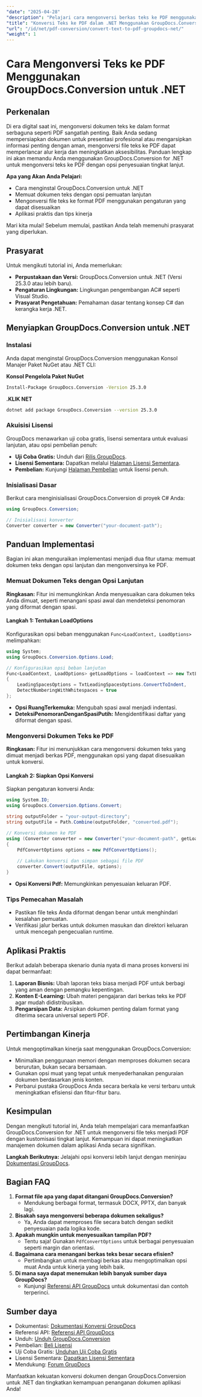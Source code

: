 ```yaml
---
"date": "2025-04-28"
"description": "Pelajari cara mengonversi berkas teks ke PDF menggunakan GroupDocs.Conversion for .NET dengan opsi penyesuaian tingkat lanjut dan panduan langkah demi langkah."
"title": "Konversi Teks ke PDF dalam .NET Menggunakan GroupDocs.Conversion - Panduan Lengkap"
"url": "/id/net/pdf-conversion/convert-text-to-pdf-groupdocs-net/"
"weight": 1
---
```


# Cara Mengonversi Teks ke PDF Menggunakan GroupDocs.Conversion untuk .NET

## Perkenalan
Di era digital saat ini, mengonversi dokumen teks ke dalam format serbaguna seperti PDF sangatlah penting. Baik Anda sedang mempersiapkan dokumen untuk presentasi profesional atau mengarsipkan informasi penting dengan aman, mengonversi file teks ke PDF dapat memperlancar alur kerja dan meningkatkan aksesibilitas. Panduan lengkap ini akan memandu Anda menggunakan GroupDocs.Conversion for .NET untuk mengonversi teks ke PDF dengan opsi penyesuaian tingkat lanjut.

**Apa yang Akan Anda Pelajari:**
- Cara menginstal GroupDocs.Conversion untuk .NET
- Memuat dokumen teks dengan opsi pemuatan lanjutan
- Mengonversi file teks ke format PDF menggunakan pengaturan yang dapat disesuaikan
- Aplikasi praktis dan tips kinerja

Mari kita mulai! Sebelum memulai, pastikan Anda telah memenuhi prasyarat yang diperlukan.

## Prasyarat
Untuk mengikuti tutorial ini, Anda memerlukan:
- **Perpustakaan dan Versi:** GroupDocs.Conversion untuk .NET (Versi 25.3.0 atau lebih baru).
- **Pengaturan Lingkungan:** Lingkungan pengembangan AC# seperti Visual Studio.
- **Prasyarat Pengetahuan:** Pemahaman dasar tentang konsep C# dan kerangka kerja .NET.

## Menyiapkan GroupDocs.Conversion untuk .NET
### Instalasi
Anda dapat menginstal GroupDocs.Conversion menggunakan Konsol Manajer Paket NuGet atau .NET CLI:

**Konsol Pengelola Paket NuGet**
```bash
Install-Package GroupDocs.Conversion -Version 25.3.0
```

**.KLIK NET**
```bash
dotnet add package GroupDocs.Conversion --version 25.3.0
```

### Akuisisi Lisensi
GroupDocs menawarkan uji coba gratis, lisensi sementara untuk evaluasi lanjutan, atau opsi pembelian penuh:
- **Uji Coba Gratis:** Unduh dari [Rilis GroupDocs](https://releases.groupdocs.com/conversion/net/).
- **Lisensi Sementara:** Dapatkan melalui [Halaman Lisensi Sementara](https://purchase.groupdocs.com/temporary-license/).
- **Pembelian:** Kunjungi [Halaman Pembelian](https://purchase.groupdocs.com/buy) untuk lisensi penuh.

### Inisialisasi Dasar
Berikut cara menginisialisasi GroupDocs.Conversion di proyek C# Anda:
```csharp
using GroupDocs.Conversion;

// Inisialisasi konverter
Converter converter = new Converter("your-document-path");
```

## Panduan Implementasi
Bagian ini akan menguraikan implementasi menjadi dua fitur utama: memuat dokumen teks dengan opsi lanjutan dan mengonversinya ke PDF.

### Memuat Dokumen Teks dengan Opsi Lanjutan
**Ringkasan:** Fitur ini memungkinkan Anda menyesuaikan cara dokumen teks Anda dimuat, seperti menangani spasi awal dan mendeteksi penomoran yang diformat dengan spasi.

#### Langkah 1: Tentukan LoadOptions
Konfigurasikan opsi beban menggunakan `Func<LoadContext, LoadOptions>` melimpahkan:
```csharp
using System;
using GroupDocs.Conversion.Options.Load;

// Konfigurasikan opsi beban lanjutan
Func<LoadContext, LoadOptions> getLoadOptions = loadContext => new TxtLoadOptions
{
    LeadingSpacesOptions = TxtLeadingSpacesOptions.ConvertToIndent,
    DetectNumberingWithWhitespaces = true
};
```
- **Opsi RuangTerkemuka:** Mengubah spasi awal menjadi indentasi.
- **DeteksiPenomoranDenganSpasiPutih:** Mengidentifikasi daftar yang diformat dengan spasi.

### Mengonversi Dokumen Teks ke PDF
**Ringkasan:** Fitur ini menunjukkan cara mengonversi dokumen teks yang dimuat menjadi berkas PDF, menggunakan opsi yang dapat disesuaikan untuk konversi.

#### Langkah 2: Siapkan Opsi Konversi
Siapkan pengaturan konversi Anda:
```csharp
using System.IO;
using GroupDocs.Conversion.Options.Convert;

string outputFolder = "your-output-directory";
string outputFile = Path.Combine(outputFolder, "converted.pdf");

// Konversi dokumen ke PDF
using (Converter converter = new Converter("your-document-path", getLoadOptions))
{
    PdfConvertOptions options = new PdfConvertOptions();
    
    // Lakukan konversi dan simpan sebagai file PDF
    converter.Convert(outputFile, options);
}
```
- **Opsi Konversi Pdf:** Memungkinkan penyesuaian keluaran PDF.

### Tips Pemecahan Masalah
- Pastikan file teks Anda diformat dengan benar untuk menghindari kesalahan pemuatan.
- Verifikasi jalur berkas untuk dokumen masukan dan direktori keluaran untuk mencegah pengecualian runtime.

## Aplikasi Praktis
Berikut adalah beberapa skenario dunia nyata di mana proses konversi ini dapat bermanfaat:
1. **Laporan Bisnis:** Ubah laporan teks biasa menjadi PDF untuk berbagi yang aman dengan pemangku kepentingan.
2. **Konten E-Learning:** Ubah materi pengajaran dari berkas teks ke PDF agar mudah didistribusikan.
3. **Pengarsipan Data:** Arsipkan dokumen penting dalam format yang diterima secara universal seperti PDF.

## Pertimbangan Kinerja
Untuk mengoptimalkan kinerja saat menggunakan GroupDocs.Conversion:
- Minimalkan penggunaan memori dengan memproses dokumen secara berurutan, bukan secara bersamaan.
- Gunakan opsi muat yang tepat untuk menyederhanakan penguraian dokumen berdasarkan jenis konten.
- Perbarui pustaka GroupDocs Anda secara berkala ke versi terbaru untuk meningkatkan efisiensi dan fitur-fitur baru.

## Kesimpulan
Dengan mengikuti tutorial ini, Anda telah mempelajari cara memanfaatkan GroupDocs.Conversion for .NET untuk mengonversi file teks menjadi PDF dengan kustomisasi tingkat lanjut. Kemampuan ini dapat meningkatkan manajemen dokumen dalam aplikasi Anda secara signifikan.

**Langkah Berikutnya:** Jelajahi opsi konversi lebih lanjut dengan meninjau [Dokumentasi GroupDocs](https://docs.groupdocs.com/conversion/net/).

## Bagian FAQ
1. **Format file apa yang dapat ditangani GroupDocs.Conversion?**
   - Mendukung berbagai format, termasuk DOCX, PPTX, dan banyak lagi.
2. **Bisakah saya mengonversi beberapa dokumen sekaligus?**
   - Ya, Anda dapat memproses file secara batch dengan sedikit penyesuaian pada logika kode.
3. **Apakah mungkin untuk menyesuaikan tampilan PDF?**
   - Tentu saja! Gunakan `PdfConvertOptions` untuk berbagai penyesuaian seperti margin dan orientasi.
4. **Bagaimana cara menangani berkas teks besar secara efisien?**
   - Pertimbangkan untuk membagi berkas atau mengoptimalkan opsi muat Anda untuk kinerja yang lebih baik.
5. **Di mana saya dapat menemukan lebih banyak sumber daya GroupDocs?**
   - Kunjungi [Referensi API GroupDocs](https://reference.groupdocs.com/conversion/net/) untuk dokumentasi dan contoh terperinci.

## Sumber daya
- Dokumentasi: [Dokumentasi Konversi GroupDocs](https://docs.groupdocs.com/conversion/net/)
- Referensi API: [Referensi API GroupDocs](https://reference.groupdocs.com/conversion/net/)
- Unduh: [Unduh GroupDocs.Conversion](https://releases.groupdocs.com/conversion/net/)
- Pembelian: [Beli Lisensi](https://purchase.groupdocs.com/buy)
- Uji Coba Gratis: [Unduhan Uji Coba Gratis](https://releases.groupdocs.com/conversion/net/)
- Lisensi Sementara: [Dapatkan Lisensi Sementara](https://purchase.groupdocs.com/temporary-license/)
- Mendukung: [Forum GrupDocs](https://forum.groupdocs.com/c/conversion/10)

Manfaatkan kekuatan konversi dokumen dengan GroupDocs.Conversion untuk .NET dan tingkatkan kemampuan penanganan dokumen aplikasi Anda!